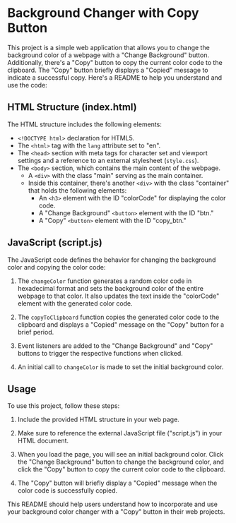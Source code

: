 # Background Changer with Copy Button

This project is a simple web application that allows you to change the background color of a webpage with a "Change Background" button. Additionally, there's a "Copy" button to copy the current color code to the clipboard. The "Copy" button briefly displays a "Copied" message to indicate a successful copy. Here's a README to help you understand and use the code:

## HTML Structure (index.html)

The HTML structure includes the following elements:

- `<!DOCTYPE html>` declaration for HTML5.
- The `<html>` tag with the `lang` attribute set to "en".
- The `<head>` section with meta tags for character set and viewport settings and a reference to an external stylesheet (`style.css`).
- The `<body>` section, which contains the main content of the webpage.
  - A `<div>` with the class "main" serving as the main container.
  - Inside this container, there's another `<div>` with the class "container" that holds the following elements:
    - An `<h3>` element with the ID "colorCode" for displaying the color code.
    - A "Change Background" `<button>` element with the ID "btn."
    - A "Copy" `<button>` element with the ID "copy_btn."

## JavaScript (script.js)

The JavaScript code defines the behavior for changing the background color and copying the color code:

1. The `changeColor` function generates a random color code in hexadecimal format and sets the background color of the entire webpage to that color. It also updates the text inside the "colorCode" element with the generated color code.

2. The `copyToClipboard` function copies the generated color code to the clipboard and displays a "Copied" message on the "Copy" button for a brief period.

3. Event listeners are added to the "Change Background" and "Copy" buttons to trigger the respective functions when clicked.

4. An initial call to `changeColor` is made to set the initial background color.

## Usage

To use this project, follow these steps:

1. Include the provided HTML structure in your web page.

2. Make sure to reference the external JavaScript file ("script.js") in your HTML document.

3. When you load the page, you will see an initial background color. Click the "Change Background" button to change the background color, and click the "Copy" button to copy the current color code to the clipboard.

4. The "Copy" button will briefly display a "Copied" message when the color code is successfully copied.


This README should help users understand how to incorporate and use your background color changer with a "Copy" button in their web projects.

